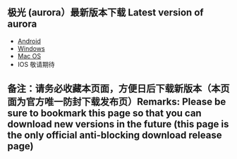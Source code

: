 
## 极光 (aurora）最新版本下载 Latest version of aurora
- <a href="https://github.com/getaurora/download/releases/download/v2.8.3/aurora-v2.8.3-release-1.apk"> Android </a>
- <a href="https://github.com/getaurora/download/releases/download/v2.8.4/aurora-v2.8.4S-release-1.exe"> Windows </a>
- <a href="https://github.com/getaurora/download/releases/download/v2.8.3/aurora-v2.8.3S-release-1.pkg"> Mac OS </a>
- IOS 敬请期待 

## 备注：请务必收藏本页面，方便日后下载新版本（本页面为官方唯一防封下载发布页）Remarks: Please be sure to bookmark this page so that you can download new versions in the future (this page is the only official anti-blocking download release page)

